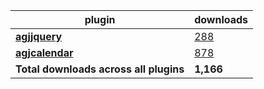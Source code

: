 plugin|downloads
------|----------
[**agjjquery**](https://www.npmjs.com/package/agjjquery)|[288](https://www.npmjs.com/package/agjjquery)
[**agjcalendar**](https://www.npmjs.com/package/agjcalendar)|[878](https://www.npmjs.com/package/agjcalendar)
**Total downloads across all plugins**|**1,166**
